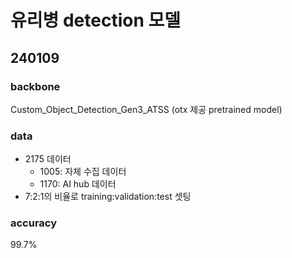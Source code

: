 # 유리병 detection 모델

## 240109
### backbone
Custom_Object_Detection_Gen3_ATSS (otx 제공 pretrained model)
### data
- 2175 데이터
  - 1005: 자체 수집 데이터
  - 1170: AI hub 데이터
- 7:2:1의 비율로 training:validation:test 셋팅
### accuracy
99.7%


<!-- ## 240104
### backbone
Custom_Object_Detection_Gen3_ATSS (otx 제공 pretrained model)
### data
- 1000장의 데이터
  - 500장: 자체 수집 데이터
  - 500장: AI hub 데이터
- 7:2:1의 비율로 training:validation:test 셋팅
### accuracy
94.8% -->

